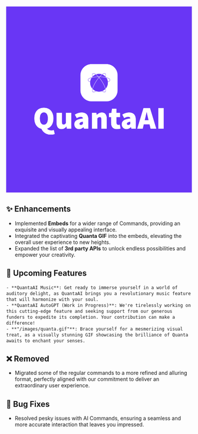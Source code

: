 
![Quanta Image](/images/quantaai/png/logo-color.png)



## ✨ Enhancements

- Implemented **Embeds** for a wider range of Commands, providing an exquisite and visually appealing interface.
- Integrated the captivating **Quanta GIF** into the embeds, elevating the overall user experience to new heights.
- Expanded the list of **3rd party APIs** to unlock endless possibilities and empower your creativity.

## 🚀 Upcoming Features

```- **QuantaAI API**: Prepare to be amazed as we introduce an exciting new addition that allows developers to seamlessly integrate QuantaAI into their own applications.
- **QuantaAI Music**: Get ready to immerse yourself in a world of auditory delight, as QuantaAI brings you a revolutionary music feature that will harmonize with your soul.
- **QuantaAI AutoGPT (Work in Progress)**: We're tirelessly working on this cutting-edge feature and seeking support from our generous funders to expedite its completion. Your contribution can make a difference!
- **"/images/quanta.gif"**: Brace yourself for a mesmerizing visual treat, as a visually stunning GIF showcasing the brilliance of Quanta awaits to enchant your senses.
```

## ❌ Removed

- Migrated some of the regular commands to a more refined and alluring format, perfectly aligned with our commitment to deliver an extraordinary user experience.

## 🐞 Bug Fixes

- Resolved pesky issues with AI Commands, ensuring a seamless and more accurate interaction that leaves you impressed.

